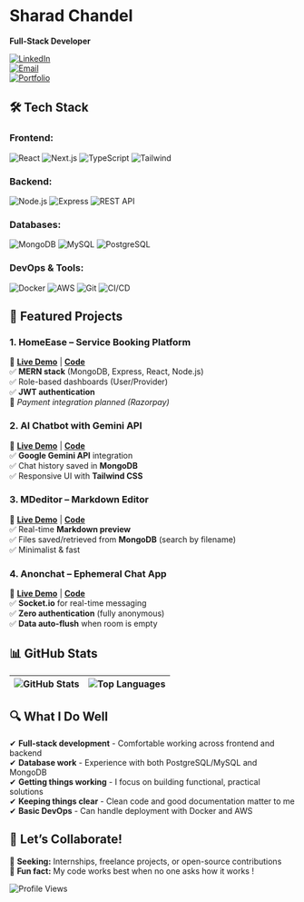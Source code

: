 # **Sharad Chandel**  
**Full-Stack Developer**  

[![LinkedIn](https://img.shields.io/badge/LinkedIn-Connect-%230A66C2?style=for-the-badge&logo=linkedin)](https://www.linkedin.com/in/sharadchandel2005/)  
[![Email](https://img.shields.io/badge/Email_Me-D14836?style=for-the-badge&logo=gmail)](mailto:sharadchandel2005@gmail.com)  
[![Portfolio](https://img.shields.io/badge/Portfolio-000000?style=for-the-badge)](https://sharadchandel2005.onrender.com/)  

## **🛠️ Tech Stack**  

### **Frontend:**  
![React](https://img.shields.io/badge/React-20232A?style=flat&logo=react) ![Next.js](https://img.shields.io/badge/Next.js-000000?style=flat&logo=next.js) ![TypeScript](https://img.shields.io/badge/TypeScript-3178C6?style=flat&logo=typescript) ![Tailwind](https://img.shields.io/badge/Tailwind_CSS-06B6D4?style=flat&logo=tailwind-css)  

### **Backend:**  
![Node.js](https://img.shields.io/badge/Node.js-339933?style=flat&logo=node.js) ![Express](https://img.shields.io/badge/Express-000000?style=flat&logo=express) ![REST API](https://img.shields.io/badge/REST_API-FF6B6B?style=flat)  

### **Databases:**  
![MongoDB](https://img.shields.io/badge/MongoDB-47A248?style=flat&logo=mongodb) ![MySQL](https://img.shields.io/badge/MySQL-4479A1?style=flat&logo=mysql) ![PostgreSQL](https://img.shields.io/badge/PostgreSQL-4169E1?style=flat&logo=postgresql)  

### **DevOps & Tools:**  
![Docker](https://img.shields.io/badge/Docker-2496ED?style=flat&logo=docker) ![AWS](https://img.shields.io/badge/AWS_EC2-FF9900?style=flat&logo=amazon-aws) ![Git](https://img.shields.io/badge/Git-F05032?style=flat&logo=git) ![CI/CD](https://img.shields.io/badge/CI/CD-FF6B6B?style=flat)

## **🚀 Featured Projects**  

### **1. HomeEase – Service Booking Platform**  
🔗 **[Live Demo](https://homeease-oa77.onrender.com/)** | **[Code](https://github.com/SharadJ19/HomeEase)**  
✅ **MERN stack** (MongoDB, Express, React, Node.js)  
✅ Role-based dashboards (User/Provider)  
✅ **JWT authentication**  
🚧 *Payment integration planned (Razorpay)*  

### **2. AI Chatbot with Gemini API**  
🔗 **[Live Demo](https://aichatbot-93ke.onrender.com/)** | **[Code](https://github.com/SharadJ19/aichatbot)**  
✅ **Google Gemini API** integration  
✅ Chat history saved in **MongoDB**  
✅ Responsive UI with **Tailwind CSS**  

### **3. MDeditor – Markdown Editor**  
🔗 **[Live Demo](https://mdeditor.onrender.com/)** | **[Code](https://github.com/SharadJ19/mdeditor)**  
✅ Real-time **Markdown preview**  
✅ Files saved/retrieved from **MongoDB** (search by filename)  
✅ Minimalist & fast  

### **4. Anonchat – Ephemeral Chat App**  
🔗 **[Live Demo](https://anonchat-w4dw.onrender.com/)** | **[Code](https://github.com/SharadJ19/anonchat)**  
✅ **Socket.io** for real-time messaging  
✅ **Zero authentication** (fully anonymous)  
✅ **Data auto-flush** when room is empty  

## **📊 GitHub Stats**  

| ![GitHub Stats](https://github-readme-stats.vercel.app/api?username=SharadJ19&show_icons=true&theme=dracula&hide_border=true&bg_color=00000000&text_color=f8f8f2&icon_color=ff79c6&title_color=50fa7b) | ![Top Languages](https://github-readme-stats.vercel.app/api/top-langs/?username=SharadJ19&layout=compact&hide_border=true&theme=dracula&bg_color=00000000&text_color=f8f8f2&title_color=50fa7b) |
|---------------------------------------------------------------------------------------------------------------------------------------------------------------------------------|------------------------------------------------------------------------------------------------------------------------------------------------|

## **🔍 What I Do Well**  
✔ **Full-stack development** - Comfortable working across frontend and backend  
✔ **Database work** - Experience with both PostgreSQL/MySQL and MongoDB  
✔ **Getting things working** - I focus on building functional, practical solutions  
✔ **Keeping things clear** - Clean code and good documentation matter to me  
✔ **Basic DevOps** - Can handle deployment with Docker and AWS  

## **📩 Let’s Collaborate!**  
🔹 **Seeking:** Internships, freelance projects, or open-source contributions  
🔹 **Fun fact:** My code works best when no one asks how it works ! 

![Profile Views](https://komarev.com/ghpvc/?username=Sharad104&label=Profile+Views&color=6272a4&label_color=44475a&style=flat)
